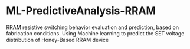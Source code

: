 # ML-PredictiveAnalysis-RRAM
RRAM resistive switching behavior evaluation and prediction, based on fabrication conditions. Using Machine learning to predict the SET voltage distribution of Honey-Based RRAM device

